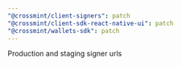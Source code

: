 ```yaml
---
"@crossmint/client-signers": patch
"@crossmint/client-sdk-react-native-ui": patch
"@crossmint/wallets-sdk": patch
---
```


Production and staging signer urls

